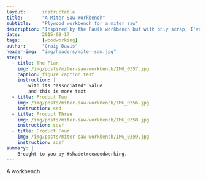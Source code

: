```yaml
---
layout:      instructable
title:       "A Miter Saw Workbench"
subtitle:    "Plywood workbench for a miter saw"
description: "Inspired by the Paulk workbench but with only scrap, I've built a stable and flat work surface."
date:        2015-08-17
tags:        [woodworking]
author:      "Craig Davis"
header-img:  "img/headers/miter-saw.jpg"
steps:
  - title: The Plan
    img: /img/posts/miter-saw-workbench/IMG_0357.jpg
    caption: figure caption test
    instruction: |
        with its *associated* value
        and this is more text
  - title: Product Two
    img: /img/posts/miter-saw-workbench/IMG_0356.jpg
    instruction: ssd
  - title: Product Three
    img: /img/posts/miter-saw-workbench/IMG_0358.jpg
    instruction: sdsf
  - title: Product Four
    img: /img/posts/miter-saw-workbench/IMG_0359.jpg
    instruction: sdsf
summary: |
    Brought to you by #shadetreewoodworking.
---
```


A workbench
